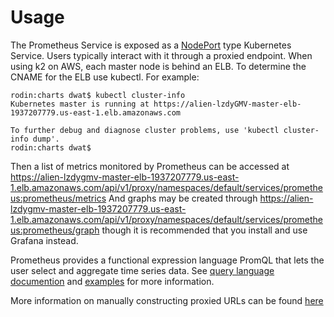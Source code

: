 # Usage

The Prometheus Service is exposed as a [NodePort](http://kubernetes.io/docs/user-guide/services/#type-nodeport) type Kubernetes Service. Users typically interact with it through a proxied endpoint. When using k2 on AWS, each master node is behind an ELB. To determine the CNAME for the ELB use kubectl. For example:

```
rodin:charts dwat$ kubectl cluster-info
Kubernetes master is running at https://alien-lzdyGMV-master-elb-1937207779.us-east-1.elb.amazonaws.com

To further debug and diagnose cluster problems, use 'kubectl cluster-info dump'.
rodin:charts dwat$
```

Then a list of metrics monitored by Prometheus can be accessed at <https://alien-lzdygmv-master-elb-1937207779.us-east-1.elb.amazonaws.com/api/v1/proxy/namespaces/default/services/prometheus:prometheus/metrics> And graphs may be created through <https://alien-lzdygmv-master-elb-1937207779.us-east-1.elb.amazonaws.com/api/v1/proxy/namespaces/default/services/prometheus:prometheus/graph> though it is recommended that you install and use Grafana instead.

Prometheus provides a functional expression language PromQL that lets the user select and aggregate time series data. See [query language documention](https://prometheus.io/docs/querying/basics/) and [examples](https://prometheus.io/docs/querying/examples/) for more information.

More information on manually constructing proxied URLs can be found [here](http://kubernetes.io/docs/user-guide/accessing-the-cluster/#manually-constructing-apiserver-proxy-urls)

